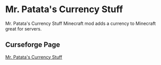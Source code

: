 # Mr. Patata's Currency Stuff
Mr. Patata's Currency Stuff Minecraft mod adds a currency to Minecraft great for servers.

## Curseforge Page
[Mr. Patata's Currency Stuff](https://www.curseforge.com/minecraft/mc-mods/mr-patatas-currency-stuff)
